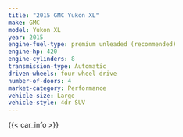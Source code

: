 ```yaml
---
title: "2015 GMC Yukon XL"
make: GMC
model: Yukon XL
year: 2015
engine-fuel-type: premium unleaded (recommended)
engine-hp: 420
engine-cylinders: 8
transmission-type: Automatic
driven-wheels: four wheel drive
number-of-doors: 4
market-category: Performance
vehicle-size: Large
vehicle-style: 4dr SUV
---
```


{{< car_info >}}
